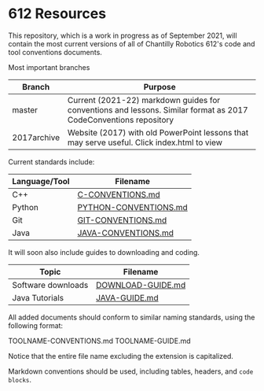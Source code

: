 # 612 Resources

This repository, which is a work in progress as of September 2021, will contain the most current versions of all of Chantilly Robotics
612's code and tool conventions documents.

 Most important branches

| Branch              | Purpose                                                        |
|---------------------|----------------------------------------------------------------|
| master              | Current (2021-22) markdown guides for conventions and lessons. Similar format as 2017 CodeConventions repository  |
| 2017archive         | Website (2017) with old PowerPoint lessons that may serve useful. Click index.html to view|

 Current standards include:

| Language/Tool       | Filename                                                       |
|---------------------|----------------------------------------------------------------|
| C++                 | [C-CONVENTIONS.md](CodeConventions/C-CONVENTIONS.md)           |
| Python              | [PYTHON-CONVENTIONS.md](CodeConventions/PYTHON-CONVENTIONS.md) |
| Git                 | [GIT-CONVENTIONS.md](CodeConventions/GIT-CONVENTIONS.md)       |
| Java                | [JAVA-CONVENTIONS.md](CodeConventions/JAVA-CONVENTIONS.md)     |

It will soon also include guides to downloading and coding.

| Topic               | Filename                                                       |
|---------------------|----------------------------------------------------------------|
|Software downloads   | [DOWNLOAD-GUIDE.md](DOWNLOAD-GUIDE.md)                         |
|Java Tutorials       | [JAVA-GUIDE.md](Tutorials/JAVA-GUIDE.md)                       |


All added documents should conform to similar naming standards, using the 
following format:

  TOOLNAME-CONVENTIONS.md
  TOOLNAME-GUIDE.md

Notice that the entire file name excluding the extension is capitalized.

Markdown conventions should be used, including tables, headers, and `code blocks`.
